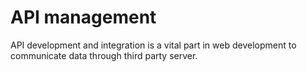# API management

API development and integration is a vital part in web development to communicate data through third party server. 
